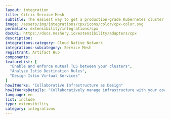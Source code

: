 ```yaml
---
layout: integration
title: Citrix Service Mesh
subtitle: The easiest way to get a production-grade Kubernetes cluster up and running
image: /assets/img/integrations/cpx/icons/color/cpx-color.svg
permalink: extensibility/integrations/cpx
docURL: https://docs.meshery.io/extensibility/adapters/cpx
description: 
integrations-category: Cloud Native Network
integrations-subcategory: Service Mesh
registrant: Artifact Hub
components: 
featureList: [
  "Enable and enforce mutual TLS between your clusters",
  "Analyze Istio Destination Rules",
  "Design Istio Virtual Services"
]
howItWorks: "Collaborative Infrastructure as Design"
howItWorksDetails: "Collaboratively manage infrastructure with your coworkers synchronously sharing the same designs."
language: en
list: include
type: extensibility
category: integrations
---
```

